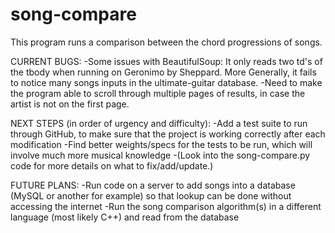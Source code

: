 # song-compare
This program runs a comparison between the chord progressions of songs.

CURRENT BUGS:
    -Some issues with BeautifulSoup: It only reads two td's of the tbody when running on Geronimo by Sheppard. More Generally, it fails to notice many songs inputs in the ultimate-guitar database.
    -Need to make the program able to scroll through multiple pages of results, in case the artist is not on the first page.

NEXT STEPS (in order of urgency and difficulty):
    -Add a test suite to run through GitHub, to make sure that the project is working correctly after each modification
    -Find better weights/specs for the tests to be run, which will involve much more musical knowledge
    -(Look into the song-compare.py code for more details on what to fix/add/update.)

FUTURE PLANS:
    -Run code on a server to add songs into a database (MySQL or another for example) so that lookup can be done without accessing the internet
    -Run the song comparison algorithm(s) in a different language (most likely C++) and read from the database
